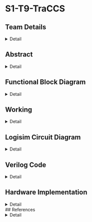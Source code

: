   # S1-T9-TraCCS

<!-- First Section -->
## Team Details
<details>
  <summary>Detail</summary>

  > Semester: 3rd Sem B. Tech. CSE

  > Section: S1

  > Team ID: T9

  > Member-1: Dhruv Sandilya, 231CS122, dhruvsandilya.231cs122@nitk.edu.in

  > Member-2: Sai Samanyu K, 231CS152, saisamanyukulakarni.231cs152@nitk.edu.in

  > Member-3: Vrishank Honnavalli, 231CS165, vrishanksh.231cs165@nitk.edu.in
</details>

<!-- Second Section -->
## Abstract
<details>
  <summary>Detail</summary>
  
>1. Motivation: In today’s world the traffic congestion problems are increasing exponentially.
Not only does this cause delays to the people driving it also delays the pedestrians and also
puts their safety at risk trying to navigate the busy intersections. It is imperative to have
a model that controls the traffic flow to ensure a safe and smooth transit for all the people,
which is why we have come up with TraCCS (Traffic Control and Coordination System).
>2. Problem Statement: The fixed-timing signals used today fail to adapt to fluctuating traffic
volumes throughout the day, leading to bottlenecks at busy intersections. In this project we
are going to implement a traffic light controller that controls crossroads consisting of a main
road (East-West) and an intersecting side road (North-South).
>3. Features:
>
>>• Adaptive Signal Control: Manually adjusting traffic light timings based on real-time
traffic conditions. This reduces wait times, prevents congestion, and optimizes traffic
flow.
>>
>>• Energy Efficiency: Integration of the the traffic light control system with clean, renew-
able solar energy to power the LED’s during daytime with a backup power source.
</details>

## Functional Block Diagram
<details>
  <summary>Detail</summary>
  

<img width="322" alt="S1-T9-TraCCS drawio" src="https://github.com/user-attachments/assets/d0bde9d9-4529-44f8-8c50-f18416734141">
</details>

<!-- Third Section -->
## Working
<details>
  <summary>Detail</summary>

  > The 4-way traffic light controller operates in a cyclic sequence to manage traffic for both North-South (NS) and East-West (EW) directions, adjusting the green light duration based on traffic conditions.

>>Reset: The system starts by resetting, ensuring all lights are in their initial states—NS or EW red.

>>Traffic Condition Detection: Based on the inputs for traffic conditions (low, moderate, high) for both NS and EW, the system determines the duration of the green light for each direction. There are nine possible combinations of traffic, from low-low to high-high.

>>NS Green: The NS traffic light turns green for a duration corresponding to the traffic (7 units for low, 14 for moderate, and 21 for high). The EW light remains red during this period.

>>NS Yellow: After the green light, NS turns yellow for 1 unit of time.

>>EW Green: Next, the EW light turns green, with a duration based on the EW traffic condition, while NS remains red.

>>EW Yellow: The EW light turns yellow for 1 unit before switching back to red.

>>Cycle Repeats: The process repeats, adjusting the green light duration for each direction according to the real-time traffic conditions.

>>NOTE : For an invalid input we feeded the system to take the M-M, Moderate-Moderate Value of Traffic.
>><img width="306" alt="s1-traccs-func" src="https://github.com/user-attachments/assets/d137744e-9d2f-4cc5-9257-482aa620f9f9">
</details>

<!-- Fourth Section -->
## Logisim Circuit Diagram
<details>
  <summary>Detail</summary>
  <details>
  <summary>TraCCS Main Circuit Module</summary>

  > ![MAIN](https://github.com/user-attachments/assets/3f7d2c50-fc73-4be7-aa55-b65db5513329)
</details>
<details>
  <summary>Sub-Modules of TraCCS</summary>
<details>
  <summary>Low traffic-Low traffic Module</summary>

  > ![low-low](https://github.com/user-attachments/assets/7e7a4ce4-b692-4e2d-b4dc-f478c0dfee2f)
</details>
<details>
  <summary>Low traffic-Moderate traffic Module</summary>

  > ![low mod](https://github.com/user-attachments/assets/c91771e5-921c-4766-aeb0-0385b18526e9)
</details>
<details>
  <summary>Low traffic-High traffic Module</summary>

  > ![low high](https://github.com/user-attachments/assets/505beb3d-dbd8-4662-af7b-6ab8073bca21)
</details>
<details>
  <summary>Moderate traffic-Low traffic Module</summary>

  > ![mod low](https://github.com/user-attachments/assets/6fda2c38-1cc5-4e33-8574-ba02887d9e18)
</details>
<details>
  <summary>Moderate traffic-Moderate traffic Module</summary>

  > ![mod-mod](https://github.com/user-attachments/assets/8508e5e6-9be2-4f6d-92fb-802988d1a3e4)
</details>
<details>
  <summary>Moderate traffic-High traffic Module</summary>

  > ![mod high](https://github.com/user-attachments/assets/e7f8340a-4802-4d41-9e74-507d1b16b459)
</details>
<details>
  <summary>High traffic-Low traffic Module</summary>

  > ![high low](https://github.com/user-attachments/assets/8974006f-f2fd-4d94-9a33-8c946101d428)
</details>
<details>
  <summary>High traffic-Moderate traffic Module</summary>

  > ![high mod](https://github.com/user-attachments/assets/e4ddd57a-2c44-4852-9863-58a622dcd5b7)
</details>
<details>
  <summary>High traffic-High traffic Module</summary>

  > ![high-high](https://github.com/user-attachments/assets/02c1dd60-a5e8-46cd-a522-420773413ea7)
</details>
<details>
  <summary>Traffic Selector Module</summary>

  > ![traffic selector](https://github.com/user-attachments/assets/9973aa5c-8b99-4c18-9d92-50003fd2a39f)
</details>
</details>
</details>

<!-- Fifth Section -->
## Verilog Code
<details>
  <summary>Detail</summary>
```verilog
  
      //BEHAVIORAL
      module traffic_light_controller(
      input wire clk,  // Clock input
      input wire rst,  // Reset input
      input wire [1:0] traffic_NS,  // Traffic condition for North-South (00 = low, 01 = moderate, 10 = high)
      input wire [1:0] traffic_EW,  // Traffic condition for East-West (00 = low, 01 = moderate, 10 = high)
      output reg [1:0] NS_light,    // 2-bit light for North-South (00 = red, 01 = yellow, 10 = green)
      output reg [1:0] EW_light     // 2-bit light for East-West (00 = red, 01 = yellow, 10 = green)
      );

      // Traffic conditions
      localparam LOW = 2'b00;
      localparam MODERATE = 2'b01;
      localparam HIGH = 2'b10;

      // Timing parameters (assuming units of time as clock cycles)
      localparam LOW_GREEN = 7;
      localparam MOD_GREEN = 14;
      localparam HIGH_GREEN = 21;
      localparam YELLOW_TIME = 1;

      // State definitions
      localparam RED = 2'b00;
      localparam YELLOW = 2'b01;
      localparam GREEN = 2'b10;

      reg [4:0] counter;  // Counter to manage timing
      reg [1:0] state;  // 00 = NS green, EW red; 01 = NS yellow, EW red; 10 = NS red, EW green; 11 = NS red, EW yellow
  
      always @(posedge clk or posedge rst) begin
        if (rst) begin
            // Reset the system
            counter <= 0;
            state <= 2'b00;
            NS_light <= GREEN;
            EW_light <= RED;
        end else begin
            case (state)
            2'b00: begin  // NS green, EW red
                case (traffic_NS)
                    LOW: if (counter < LOW_GREEN) counter <= counter + 1;
                    MODERATE: if (counter < MOD_GREEN) counter <= counter + 1;
                    HIGH: if (counter < HIGH_GREEN) counter <= counter + 1;
                endcase
                if ((traffic_NS == LOW && counter == LOW_GREEN) ||
                    (traffic_NS == MODERATE && counter == MOD_GREEN) ||
                    (traffic_NS == HIGH && counter == HIGH_GREEN)) begin
                    NS_light <= YELLOW;  // Transition to yellow
                    EW_light <= RED;
                    counter <= 0;
                    state <= 2'b01;
                end
            end
            
            2'b01: begin  // NS yellow, EW red
                if (counter < YELLOW_TIME) counter <= counter + 1;
                else begin
                    NS_light <= RED;
                    EW_light <= GREEN;
                    counter <= 0;
                    state <= 2'b10;
                end
            end
            
            2'b10: begin  // NS red, EW green
                case (traffic_EW)
                    LOW: if (counter < LOW_GREEN) counter <= counter + 1;
                    MODERATE: if (counter < MOD_GREEN) counter <= counter + 1;
                    HIGH: if (counter < HIGH_GREEN) counter <= counter + 1;
                endcase
                if ((traffic_EW == LOW && counter == LOW_GREEN) ||
                    (traffic_EW == MODERATE && counter == MOD_GREEN) ||
                    (traffic_EW == HIGH && counter == HIGH_GREEN)) begin
                    EW_light <= YELLOW;  // Transition to yellow
                    counter <= 0;
                    state <= 2'b11;
                end
            end
            
            2'b11: begin  // NS red, EW yellow
                if (counter < YELLOW_TIME) counter <= counter + 1;
                else begin
                    EW_light <= RED;
                    NS_light <= GREEN;
                    counter <= 0;
                    state <= 2'b00;
                end
            end
        endcase
    end
    end

    endmodule
    
```
```verilog
    //TESTBENCH
    module traffic_light_tb();

    // Testbench signals
    reg clk;
    reg rst;
    reg [1:0] traffic_NS;  // Traffic condition for North-South
    reg [1:0] traffic_EW;  // Traffic condition for East-West
    wire [1:0] NS_light;   // Output light for North-South
    wire [1:0] EW_light;   // Output light for East-West

    // Instantiate the traffic light controller module
    traffic_light_controller uut (
    .clk(clk),
    .rst(rst),
    .traffic_NS(traffic_NS),
    .traffic_EW(traffic_EW),
    .NS_light(NS_light),
    .EW_light(EW_light)
    );

    always begin
    clk=0;
    
    forever #5 clk = ~clk;
    end

    initial begin
    rst = 1;
    #10 rst = 0; 

    // Test Case 1: Low Traffic on both North-South and East-West
    traffic_NS = 2'b00; 
    traffic_EW = 2'b00;  // Both Low
    #200;

    // Test Case 2: Moderate Traffic on North-South, Low Traffic on East-West
    traffic_NS = 2'b01; 
    traffic_EW = 2'b00;  // NS Moderate, EW Low
    #200;

    // Test Case 3: High Traffic on North-South, Low Traffic on East-West
    traffic_NS = 2'b10; 
    traffic_EW = 2'b00;  // NS High, EW Low
    #300;

    // Test Case 4: Low Traffic on North-South, Moderate Traffic on East-West
    traffic_NS = 2'b00; 
    traffic_EW = 2'b01;  // NS Low, EW Moderate
    #200;
    // Test Case 5: Low Traffic on North-South, High Traffic on East-West
    traffic_NS = 2'b00;
    traffic_EW = 2'b10;  // NS Low, EW High
    #300;

    // Test Case 6: High Traffic on both North-South and East-West
    traffic_NS = 2'b10; 
    traffic_EW = 2'b10;  // Both High
    #400;

    // Test Case 7: Moderate Traffic on both North-South and East-West
    traffic_NS = 2'b01; 
    traffic_EW = 2'b01;  // Both Moderate
    #300;

    // Test Case 8: Reset the system and restart
    rst = 1;  // Activate reset
    #10 rst = 0;  // Release reset
    traffic_NS = 2'b00; 
    traffic_EW = 2'b00;  // Restart with low traffic
    #200;


    $stop;  // End simulation
    end

    initial begin
    $monitor("At time %t: NS_light = %b, EW_light = %b, traffic_NS = %b, traffic_EW = %b", 
             $time, NS_light, EW_light, traffic_NS, traffic_EW);
    end

    endmodule
```

```verilog
    //GATE LEVEL
    module Traffic_Selector(
    input NS1, NS2, EW1, EW2,   // Inputs corresponding to the traffic signals
    output O1, O2, O3, O4, O5, O6, O7, O8, O9  // Outputs based on the logic given
    );

    // Inverters for the inputs
    wire NS1_n, NS2_n, EW1_n, EW2_n;
    not (NS1_n, NS1);
    not (NS2_n, NS2);
    not (EW1_n, EW1);
    not (EW2_n, EW2);

    // O1 = NS1'NS2'EW1'EW2'
    and (O1, NS1_n, NS2_n, EW1_n, EW2_n);

    // O2 = NS1'NS2'EW1'EW2
    and (O2, NS1_n, NS2_n, EW1_n, EW2);

    // O3 = NS1'NS2EW1'EW2'
    and (O3, NS1_n, NS2_n, EW1, EW2_n);

    // O4 = NS1'EW1'EW2'
    and (O4, NS1_n, EW1_n, EW2_n);

    // O5 = EW1EW2 + EW1NS2 + NS1NS2
    wire EW1_EW2, EW1_NS2, NS1_NS2;
    and (EW1_EW2, EW1, EW2);
    and (EW1_NS2, EW1, NS2);
    and (NS1_NS2, NS1, NS2);
    or (O5, EW1_EW2, EW1_NS2, NS1_NS2);

    // O6 = NS1'EW1EW2'
    and (O6, NS1_n, EW1, EW2_n);

    // O7 = NS1NS2'EW1'EW2'
    and (O7, NS1, NS2_n, EW1_n, EW2_n);

    // O8 = NS1NS2'EW1'EW2
    and (O8, NS1, NS2_n, EW1_n, EW2);

    // O9 = NS1NS2EW1EW2'
    and (O9, NS1, NS2, EW1, EW2_n);
  
    endmodule

    module Enable_and_UpDown (
    input rst,      // Reset signal (0 or 1)
    input O1, O2, O3, O4, O5, O6, O7, O8, O9,  // Inputs O1 to O9
    output R1, R2, R3, R4, R5, R6, R7, R8, R9 // Outputs R1 to R9
    );

    // XOR gates for each Ri = xor(rst, Oi)
    xor (R1, rst, O1);  // R1 = rst XOR O1
    xor (R2, rst, O2);  // R2 = rst XOR O2
    xor (R3, rst, O3);  // R3 = rst XOR O3
    xor (R4, rst, O4);  // R4 = rst XOR O4
    xor (R5, rst, O5);  // R5 = rst XOR O5
    xor (R6, rst, O6);  // R6 = rst XOR O6
    xor (R7, rst, O7);  // R7 = rst XOR O7
    xor (R8, rst, O8);  // R8 = rst XOR O8
    xor (R9, rst, O9);  // R9 = rst XOR O9

    endmodule
    module UpDownCounter (
    input clk,         // Clock signal
    input rst,         // Reset signal
    input enable,      // Enable signal (counting only when enable is high)
    input up_down,     // Up/Down control (1 = count up, 0 = count down)
    output A, B, C, D, E, F  // 6-bit output (A is MSB, F is LSB)
    );
    // Internal wires for flip-flop outputs and logic
    wire qA, qB, qC, qD, qE, qF; // Flip-flop outputs
    wire dA, dB, dC, dD, dE, dF; // D inputs for flip-flops
    wire not_up_down;  // Inverted up_down signal
    wire and_enable_up, and_enable_down;  // AND gates for enable and up/down control

    // Invert up_down signal
    not(not_up_down, up_down);

    // A bit (MSB)
    xor(dA, qA, (enable & up_down));  // T-flip flop behavior using XOR for counting
    dff ffA(.clk(clk), .rst(rst), .d(dA), .q(qA));
    
    // B bit
    wire andAB;
    and(andAB, qA, enable);  // Toggle when A flips
    xor(dB, qB, (andAB & up_down));  // T-flip flop with enable and up/down
    dff ffB(.clk(clk), .rst(rst), .d(dB), .q(qB));
    
    // C bit
    wire andBC;
    and(andBC, qA, qB, enable);  // Toggle when both A and B flip
    xor(dC, qC, (andBC & up_down));  // T-flip flop with enable and up/down
    dff ffC(.clk(clk), .rst(rst), .d(dC), .q(qC));
    
    // D bit
    wire andCD;
    and(andCD, qA, qB, qC, enable);  // Toggle when A, B, and C flip
    xor(dD, qD, (andCD & up_down));  // T-flip flop with enable and up/down
    dff ffD(.clk(clk), .rst(rst), .d(dD), .q(qD));
    
    // E bit
    wire andDE;
    and(andDE, qA, qB, qC, qD, enable);  // Toggle when A, B, C, and D flip
    xor(dE, qE, (andDE & up_down));  // T-flip flop with enable and up/down
    dff ffE(.clk(clk), .rst(rst), .d(dE), .q(qE));
    
    // F bit (LSB)
    wire andEF;
    and(andEF, qA, qB, qC, qD, qE, enable);  // Toggle when A, B, C, D, and E flip
    xor(dF, qF, (andEF & up_down));  // T-flip flop with enable and up/down
    dff ffF(.clk(clk), .rst(rst), .d(dF), .q(qF));

    // Output assignment
    assign A = qA;
    assign B = qB;
    assign C = qC;
    assign D = qD;
    assign E = qE;
    assign F = qF;

    endmodule
    module UpDownCounter4bit (
    input clk,          // Clock signal
    input rst,          // Reset signal (active high)
    input enable,       // Enable signal (when 1, counting is enabled)
    input up_down,      // Up/Down control (1 = Up, 0 = Down)
    output A, B, C, D   // 4-bit output (A is MSB, D is LSB)
    );

    wire qA, qB, qC, qD;    // Outputs of flip-flops
    wire dA, dB, dC, dD;    // D inputs for the flip-flops
    wire tA, tB, tC, tD;    // T inputs for toggling the counter
    wire not_up_down;        // Inverted up_down signal
    wire and_enable_tA, and_enable_tB, and_enable_tC, and_enable_tD; // AND gates for enable and T-flip control

    // Invert up_down signal
    not(not_up_down, up_down);

    // T-Flip Flop logic using XOR gates for Up/Down control
    // If up_down = 1, the counter counts up, otherwise it counts down.

    // Flip-flop for A (MSB)
    xor(tA, qA, up_down);             // Toggle A based on up_down signal
    and(and_enable_tA, enable, tA);   // Enable control for flip-flop A
    xor(dA, qA, and_enable_tA);       // D input for flip-flop A
    dff ffA(.clk(clk), .rst(rst), .d(dA), .q(qA));

    // Flip-flop for B
    xor(tB, qB, qA);                  // T-flip flop toggling based on previous bit (A)
    xor(tB_up, tB, up_down);          // XOR for up/down control
    and(and_enable_tB, enable, tB_up);
    xor(dB, qB, and_enable_tB);
    dff ffB(.clk(clk), .rst(rst), .d(dB), .q(qB));

    // Flip-flop for C
    xor(tC, qC, qB);                  // T-flip flop toggling based on previous bit (B)
    xor(tC_up, tC, up_down);
    and(and_enable_tC, enable, tC_up);
    xor(dC, qC, and_enable_tC);
    dff ffC(.clk(clk), .rst(rst), .d(dC), .q(qC));

    // Flip-flop for D (LSB)
    xor(tD, qD, qC);                  // T-flip flop toggling based on previous bit (C)
    xor(tD_up, tD, up_down);
    and(and_enable_tD, enable, tD_up);
    xor(dD, qD, and_enable_tD);
    dff ffD(.clk(clk), .rst(rst), .d(dD), .q(qD));

    // Output assignment
    assign A = qA;
    assign B = qB;
    assign C = qC;
    assign D = qD;

    endmodule
    module UpDownCounter5bit (
    input clk,          // Clock signal
    input rst,          // Reset signal (active high)
    input enable,       // Enable signal (when 1, counting is enabled)
    input up_down,      // Up/Down control (1 = Up, 0 = Down)
    output A, B, C, D, E  // 5-bit output (A is MSB, E is LSB)
    );

    wire qA, qB, qC, qD, qE;  // Outputs of flip-flops
    wire dA, dB, dC, dD, dE;  // D inputs for the flip-flops
    wire tA, tB, tC, tD, tE;  // T inputs for toggling the counter
    wire not_up_down;          // Inverted up_down signal
    wire and_enable_tA, and_enable_tB, and_enable_tC, and_enable_tD, and_enable_tE; // AND gates for enable and T-flip          control

    // Invert up_down signal
    not(not_up_down, up_down);

    // T-Flip Flop logic using XOR gates for Up/Down control
    // If up_down = 1, the counter counts up, otherwise it counts down.

    // Flip-flop for A (MSB)
    xor(tA, qA, up_down);             // Toggle A based on up_down signal
    and(and_enable_tA, enable, tA);   // Enable control for flip-flop A
    xor(dA, qA, and_enable_tA);       // D input for flip-flop A
    dff ffA(.clk(clk), .rst(rst), .d(dA), .q(qA));

    // Flip-flop for B
    xor(tB, qB, qA);                  // T-flip flop toggling based on previous bit (A)
    xor(tB_up, tB, up_down);          // XOR for up/down control
    and(and_enable_tB, enable, tB_up);
    xor(dB, qB, and_enable_tB);
    dff ffB(.clk(clk), .rst(rst), .d(dB), .q(qB));

    // Flip-flop for C
    xor(tC, qC, qB);                  // T-flip flop toggling based on previous bit (B)
    xor(tC_up, tC, up_down);
    and(and_enable_tC, enable, tC_up);
    xor(dC, qC, and_enable_tC);
    dff ffC(.clk(clk), .rst(rst), .d(dC), .q(qC));

    // Flip-flop for D
    xor(tD, qD, qC);                  // T-flip flop toggling based on previous bit (C)
    xor(tD_up, tD, up_down);
    and(and_enable_tD, enable, tD_up);
    xor(dD, qD, and_enable_tD);
    dff ffD(.clk(clk), .rst(rst), .d(dD), .q(qD));

    // Flip-flop for E (LSB)
    xor(tE, qE, qD);                  // T-flip flop toggling based on previous bit (D)
    xor(tE_up, tE, up_down);
    and(and_enable_tE, enable, tE_up);
    xor(dE, qE, and_enable_tE);
    dff ffE(.clk(clk), .rst(rst), .d(dE), .q(qE));

    // Output assignment
    assign A = qA;
    assign B = qB;
    assign C = qC;
    assign D = qD;
    assign E = qE;

    endmodule

    // D Flip-Flop module with asynchronous reset
    module dff (
    input clk,      // Clock signal
    input rst,      // Reset signal
    input d,        // Data input
    output reg q    // Output of flip-flop
    );
    always @(posedge clk or posedge rst) begin
        if (rst)
            q <= 1'b0;  // Reset the flip-flop output to 0
        else
            q <= d;     // Set the output to input data (D flip-flop behavior)
      end
    endmodule
    //1)LOW-LOW
    module low_low(
    input A,
    input B,
    input C,
    input D,
    output N1,
    output N0,
    output W1,
    output W0
    );

    // Intermediate wires for gates
    wire B_or_C_or_D;
    wire notB, notC, notD;
    
    // Calculate (B + C + D)
    or or1 (B_or_C_or_D, B, C, D);
    
    // Calculate NOTs for B, C, and D
    not not1 (notB, B);
    not not2 (notC, C);
    not not3 (notD, D);
    
    // Calculate N1
    and and1 (tempN1, A, B_or_C_or_D);
    not not4 (N1, tempN1);
    
    // Calculate N0
    and and2 (N0, notB, notC, notD);
    not not5 (N0, N0); // Invert the output for N0
    
    // Calculate W1
    and and3 (W1, A, B_or_C_or_D);
    
    // Calculate W0 (same as N0 in this case)
    and and4 (W0, notB, notC, notD);
    not not6 (W0, W0); // Invert the output for W0
    endmodule


    //2)LOW-MODERATE
    module low_mod(
    input A,
    input B,
    input C,
    input D,
    input E,
    input F,
    output W1,  // East-West light (formerly N1)
    output W0,  // East-West light (formerly N0)
    output N1,  // North-South light (formerly W1)
    output N0   // North-South light (formerly W0)
    );
    // Intermediate signals
    wire notA;
    wire notB;
    wire notC;
    wire notD;
    wire notE;
    wire or1;

    // Logic for East-West light (originally for North-South)
    not (notA, A);
    or (or1, B, C, D, E);
    and (W1, notA, or1);  // Now W1 corresponds to N1
    not (notB, B);
    not (notC, C);
    not (notD, D);
    not (notE, E);
    and (W0, notB, notC, notD, notE);  // Now W0 corresponds to N0

    // Logic for North-South light (originally for East-West)
    and (N1, A, or1);  // Now N1 corresponds to W1
    and (N0, notB, notC, notD, notE);  // Now N0 corresponds to W0

    endmodule


    //3)LOW-HIGH
    module low_high(
    input wire A, B, C, D, E, F, // Inputs
    output wire N1, N0, W1, W0   // Outputs
    );

    // Internal wires
    wire not_A, not_B, not_C, not_D, not_E;
    wire or_AB, or_ACDE, or_CDE, and_N0, and_W0, and_W1_temp, and_N1_temp;

    // Negate inputs
    not U1(not_A, A);
    not U2(not_B, B);
    not U3(not_C, C);
    not U4(not_D, D);
    not U5(not_E, E);

    // W1 = (A + B)(A + C + D + E) (originally N1)
    or  U6(or_AB, A, B);              // or_AB = A + B
    or  U7(or_ACDE, A, C, D, E);      // or_ACDE = A + C + D + E
    and U8(W1, or_AB, or_ACDE);       // W1 = (A + B)(A + C + D + E)

    // W0 = ~A . ~C . ~D . ~E (originally N0)
    and U9(and_W0, not_A, not_C, not_D, not_E);
    assign W0 = and_W0;               // W0 = ~A . ~C . ~D . ~E

    // N1 = ~A . ~B(C + D + E) (originally W1)
    or  U10(or_CDE, C, D, E);         // or_CDE = C + D + E
    and U11(and_N1_temp, not_A, not_B, or_CDE); // and_N1_temp = ~A . ~B(C + D + E)
    assign N1 = and_N1_temp;          // N1 = ~A . ~B(C + D + E)

    // N0 = ~A . ~C . ~D . ~E (originally W0)
    assign N0 = and_W0;               // N0 = ~A . ~C . ~D . ~E

    endmodule


    //4)MODERATE-LOW
    module mod_low(
    input A,
    input B,
    input C,
    input D,
    input E,
    input F,
    output N1,
    output N0,
    output W1,
    output W0
    );

    // Intermediate signals
    wire notA;
    wire notB;
    wire notC;
    wire notD;
    wire notE;
    wire or1;

    // Logic for North-South light
    not (notA, A);
    or (or1, B, C, D, E);
    and (N1, notA, or1);
    not (notB, B);
    not (notC, C);
    not (notD, D);
    not (notE, E);
    and (N0, notB, notC, notD, notE);

    // Logic for East-West light
    and (W1, A, or1); // Reusing or1 for W1
    and (W0, notB, notC, notD, notE); // Reusing the same not gates

    endmodule

    //5)MODERATE-MODERATE
    module mod_mod(
    input A,
    input B,
    input C,
    input D,
    input E,
    output N1,
    output N0,
    output W1,
    output W0
    );

    // Intermediate wires
    wire B_or_C_or_D_or_E;
    wire notB, notC, notD, notE;
    wire notB_and_C_and_D_and_E;
    
    // Calculate (B + C + D + E)
    or or1 (B_or_C_or_D_or_E, B, C, D, E);
    
    // Calculate NOTs for B, C, D, and E
    not not1 (notB, B);
    not not2 (notC, C);
    not not3 (notD, D);
    not not4 (notE, E);
    
    // Calculate (~B + ~C + ~D + ~E)
    wire notB_or_notC_or_notD_or_notE;
    or or2 (notB_or_notC_or_notD_or_notE, notB, notC, notD, notE);
    
    // Calculate (B.C.D.E)
    and and1 (notB_and_C_and_D_and_E, B, C, D, E);
    
    // Calculate N1
    wire tempN1;
    and and2 (tempN1, notB_or_notC_or_notD_or_notE, B_or_C_or_D_or_E);
    not not5 (N1, tempN1);
    
    // Calculate N0
    wire tempN0;
    or or3 (tempN0, (notB & notC & notD & notE), notB_and_C_and_D_and_E);
    not not6 (N0, tempN0);
    
    // Assign W1
    assign W1 = A;
    
    // Calculate W0
    wire tempW0;
    or or4 (tempW0, (notB & notC & notD & notE), notB_and_C_and_D_and_E);
    not not7 (W0, tempW0);

    endmodule

    //6)MODERATE-HIGH
    module mod_high(
    input A, B, C, D, E, F,
    output N1, N0, W1, W0
    );
    wire notA, notB, notC, notD, notE, notF;
    wire term1, term2, term3, term4, term5, term6;
    
    not (notA, A);
    not (notB, B);
    not (notC, C);
    not (notD, D);
    not (notE, E);
    not (notF, F);

    wire T1, T2, T3, T4, T5;
    
    or (T1, A, C, D, E, F);
    or (T2, A, notC, notD, notE, notF);
    or (T3, A, notB);
    or (T4, notA, B, C, D);
    or (T5, notA, B, C, E, F);

    and (N1, T1, T2, T3, T4, T5);

    wire termAB, termAC, termADE, termADF, term5, term6;
    
    and (termAB, A, B);
    and (termAC, A, C);
    and (termADE, A, D, E);
    and (termADF, A, D, F);
    and (term5, notB, C, D, E, F);
    and (term6, notA, notB, notC, notD, notE, notF);

    or (N0, termAB, termAC, termADE, termADF, term5, term6);

    or (W1, A, B);
    assign W0 = N0;

    endmodule


    //7)HIGH-LOW
    module high_low(
    input wire A, B, C, D, E, F, // Inputs
    output wire N1, N0, W1, W0   // Outputs
    );

    // Internal wires
    wire not_A, not_B, not_C, not_D, not_E;
    wire or_AB, or_ACDE, or_CDE, and_N0, and_W0, and_W1_temp, and_N1_temp;

    // Negate inputs
    not U1(not_A, A);
    not U2(not_B, B);
    not U3(not_C, C);
    not U4(not_D, D);
    not U5(not_E, E);

    // N1 = (A + B)(A + C + D + E)
    or  U6(or_AB, A, B);              // or_AB = A + B
    or  U7(or_ACDE, A, C, D, E);      // or_ACDE = A + C + D + E
    and U8(N1, or_AB, or_ACDE);       // N1 = (A + B)(A + C + D + E)

    // N0 = ~A . ~C . ~D . ~E
    and U9(and_N0, not_A, not_C, not_D, not_E);
    assign N0 = and_N0;               // N0 = ~A . ~C . ~D . ~E

    // W1 = ~A . ~B(C + D + E)
    or  U10(or_CDE, C, D, E);         // or_CDE = C + D + E
    and U11(and_W1_temp, not_A, not_B, or_CDE); // and_W1_temp = ~A . ~B(C + D + E)
    assign W1 = and_W1_temp;          // W1 = ~A . ~B(C + D + E)

    // W0 = ~A . ~C . ~D . ~E (same as N0)
    assign W0 = and_N0;               // W0 = ~A . ~C . ~D . ~E

    endmodule


    //8)HIGH MODERATE
    module high_mod(
    input A, B, C, D, E, F,
    output N1, N0, W1, W0
    );
    wire notA, notB, notC, notD, notE, notF;
    wire term1, term2, term3, term4, term5, term6;

    not (notA, A);
    not (notB, B);
    not (notC, C);
    not (notD, D);
    not (notE, E);
    not (notF, F);

    wire T1, T2, T3, T4, T5;

    or (T1, A, C, D, E, F);
    or (T2, A, notC, notD, notE, notF);
    or (T3, A, notB);
    or (T4, notA, B, C, D);
    or (T5, notA, B, C, E, F);

    and (N1, T1, T2, T3, T4, T5);

    wire termAB, termAC, termADE, termADF, term5, term6;

    and (termAB, A, B);
    and (termAC, A, C);
    and (termADE, A, D, E);
    and (termADF, A, D, F);
    and (term5, notB, C, D, E, F);
    and (term6, notA, notB, notC, notD, notE, notF);

    or (N0, termAB, termAC, termADE, termADF, term5, term6);

    or (W1, A, B);
    assign W0 = N0;

    endmodule



    //9)HIGH-HIGH
    module high_high(
    input A,
    input B,
    input C,
    input D,
    input E,
    input F,
    output N1,
    output N0,
    output W1,
    output W0
    );

    // Intermediate wires
    wire B_or_C_or_D_or_E_or_F;
    wire notB, notC, notD, notE, notF;
    wire notB_or_notD_or_notE;
    wire notB_or_notC;
    wire and1, and2, and3, and4;
    wire A_and_B_and_C_and_D_and_E_and_F;

    // Calculate (B + C + D + E + F)
    or or1 (B_or_C_or_D_or_E_or_F, B, C, D, E, F);
    
    // Calculate NOTs for B, C, D, E, and F
    not not1 (notB, B);
    not not2 (notC, C);
    not not3 (notD, D);
    not not4 (notE, E);
    not not5 (notF, F);
    
    // Calculate (~B + ~D + ~E)
    or or2 (notB_or_notD_or_notE, notB, notD, notE);
    
    // Calculate (~B + ~C)
    or or3 (notB_or_notC, notB, notC);
    
    // Calculate A AND B AND C AND D AND E AND F
    and and5 (A_and_B_and_C_and_D_and_E_and_F, A, B, C, D, E, F);
    
    // Calculate N1
    wire tempN1;
    and and6 (and1, B_or_C_or_D_or_E_or_F, notB_or_notD_or_notE);
    and and7 (and2, and1, notB_or_notC);
    not not6 (tempN1, A); // ~A
    and and8 (N1, and2, tempN1);
    
    // Calculate N0
    wire tempN0;
    or or4 (tempN0, A_and_B_and_C_and_D_and_E_and_F, (notB & (notC & D & notF) & notA));
    not not7 (N0, tempN0);

    // Calculate W1
    wire andBDEF, andBC, orW1;
    and and9 (andBDEF, B, D, E, F);
    and and10 (andBC, B, C);
    or or5 (orW1, andBDEF, andBC);
    or or6 (W1, orW1, A);

    // Calculate W0 (same as N0 in this case)
    or or7 (tempW0, A_and_B_and_C_and_D_and_E_and_F, (notB & (notC & D & notF) & notA));
    not not8 (W0, tempW0);

    endmodule
```

</details>

## Hardware Implementation
<details>
  <summary>Detail</summary>
<details>
  <summary>Hardware Model Design</summary>
  
## Overview
This project is a scaled-down version of a full traffic control system, implemented as a hardware model. The system components include modules for selecting traffic flow, controlling lights, and managing traffic density at a 4-way intersection.

## Components

- **Traffic Selector Module** - Selects an appropriate submodule based on traffic flow density.
- **Traffic Flow Modules** - Contains nine software-implemented submodules for different traffic flow scenarios. In this hardware model, we implemented only the Low-Low traffic module due to time and component limitations.
- **Light Module** - Controls signals for Green, Yellow, and Red lights at the intersection.

---

### Traffic Selector Module

The Traffic Selector Module uses a 4-bit input:
- The first 2 bits represent the North-South (NS) road.
- The last 2 bits represent the East-West (EW) road.

Traffic levels are encoded as follows:
- `00` - Low Traffic
- `01` - Moderate Traffic
- `10` - High Traffic

In this hardware model, we only implemented the Low-Low traffic submodule (low traffic on both NS and EW roads). When the input is `0000`, the Traffic Selector Module activates the Low-Low traffic submodule.

---

### Low-Low Module

The Low-Low Module controls traffic lights for low-density traffic using a 4-bit down counter constructed with two 7476 ICs (JK Flip-Flops).

#### Light Timing
- **NS road** receives a green light for 7 seconds, while EW stays red.
- **Both roads** display yellow for 1 second.
- **EW road** receives a green light for 7 seconds, while NS stays red.

The total cycle time for the lights is:
7 seconds (Green) + 1 second (Yellow) + 7 seconds (Red) + 1 second (Yellow) = 16 seconds

---

### Light Module

The Light Module is a combinational circuit that displays lights using a 2-bit binary output for each road:
- `00` - Red Light
- `01` - Yellow Light
- `10` - Green Light

This output format allows for a straightforward display and control of the lights at the intersection.

</details>

<details>
  <summary>Circuit Diagram</summary>
</details>
</details>
## References
<details>
  <summary>Detail</summary>
  
> Digital Design *M. Morris Mano, Michael D. Ciletti*
> 
  >[(Digital Design PDF)](http://surl.li/avkgxx)
>
> NOC *Hardware modeling using verilog, IIT Kharagpur*
> 
   >[(NPTEL Lectures)](https://nptel.ac.in/courses/106/105/106105165/)
>
> 555 Timer IC : Types, Construction, Working & Application
> 
   >[(555 Timer IC)](https://www.electricaltechnology.org/2014/12/555-timer.html)
> 
> Four Way Traffic Lights Circuit using 555 Timer IC
> 
   >[(www.circuitdigest.com/)](https://circuitdigest.com/electronic-circuits/four-way-traffic-light-circuit)
>
> Four Way Traffic Light Circuit
> 
   >[(www.circuits-diy.com)](https://www.circuits-diy.com/four-way-traffic-light-circuit/)
   
</details>


